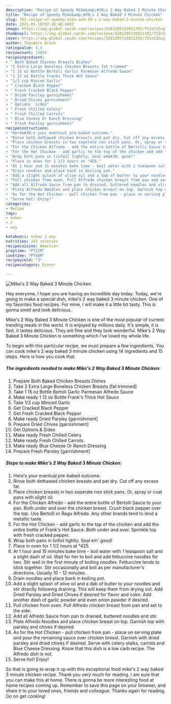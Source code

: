 ```yaml
---
description: "Recipe of Speedy Mike&amp;#39;s 2 Way Baked 3 Minute Chicken"
title: "Recipe of Speedy Mike&amp;#39;s 2 Way Baked 3 Minute Chicken"
slug: 782-recipe-of-speedy-mike-and-39-s-2-way-baked-3-minute-chicken
date: 2021-01-16T07:28:40.680Z
image: https://img-global.cpcdn.com/recipes/5281285726011392/751x532cq70/mikes-2-way-baked-3-minute-chicken-recipe-main-photo.jpg
thumbnail: https://img-global.cpcdn.com/recipes/5281285726011392/751x532cq70/mikes-2-way-baked-3-minute-chicken-recipe-main-photo.jpg
cover: https://img-global.cpcdn.com/recipes/5281285726011392/751x532cq70/mikes-2-way-baked-3-minute-chicken-recipe-main-photo.jpg
author: Theodore Brock
ratingvalue: 4.4
reviewcount: 33854
recipeingredient:
- " Both Baked Chicken Breasts Dishes"
- "2 Extra Large Boneless Chicken Breasts fat trimmed"
- "1 15 oz Bottle Bertoli Garlic Parmesan Alfredo Sauce"
- "1 12 oz Bottle Franks Thick Hot Sauce"
- "1/3 cup Minced Garlic"
- " Cracked Black Pepper"
- " Fresh Cracked Black Pepper"
- " Dried Parsley garnishment"
- " Dried Chives garnishment"
- " Options  Sides"
- " Fresh Chilled Celery"
- " Fresh Chilled Carrots"
- " Blue Cheese Or Ranch Dressing"
- " Fresh Parsley garnishment"
recipeinstructions:
- "Here&#39;s your eventual pre-baked outcome."
- "Rinse both dethawed chicken breasts and pat dry. Cut off any excess fat."
- "Place chicken breasts in two seperate non stick pans. Or, spray or coat pans with slight oil."
- "For the Chicken Alfredo - add the entire bottle of Bertolli Sauce to your pan. Both under and over the chicken breast. Crush black pepper over the top. Use Bertolli or Ragu Alfredo. Any other brands tend to lend a metallic taste."
- "For the Hot Chicken - add garlic to the top of the chicken and add the entire bottle of Frank&#39;s Hot Sauce. Both under and over. Sprinkle top with fresh cracked pepper."
- "Wrap both pans in tinfoil tightly. Seal em&#39; good!"
- "Place in oven for 1 1/2 hours at °425."
- "At 1 hour and 15 minutes bake time - boil water with 1 teaspoon salt and a slight dash of oil. Wait for her to boil and add fettuccine noodles for two. Stir well in the first minute of boiling noodles. Fettuccine tends to stick together. Stir occasionally and boll as per manufacturer&#39;s directions. Usually 10 - 12 minutes."
- "Drain noodles and place back in boiling pot."
- "Add a slight splash of olive oil and a dab of butter to your noodles and stir directly following draining. This will keep them from drying out.  Add Dried Parsley and Dried Chives if desired for flavor and color. Add another dash of garlic powder and even onion powder if desired."
- "Pull chicken from oven. Pull Alfredo chicken breast from pan and set to the side."
- "Add all Alfredo Sauce from pan to drained, buttered noodles and stir."
- "Plate Alfredo Noodles and place chicken breast on top. Garnish top with parsley and chives if desired."
- "As for the Hot Chicken - pull chicken from pan - place on serving plate and pour the remaining sauce over chicken breast. Garnish with dried parsley and dried chives if desired. Serve with celery stalks, carrots and Blue Cheese Dressing. Know that this dish is a low carb recipe. The Alfredo dish is not."
- "Serve hot! Enjoy!"
categories:
- Recipe
tags:
- mikes
- 2
- way

katakunci: mikes 2 way 
nutrition: 243 calories
recipecuisine: American
preptime: "PT22M"
cooktime: "PT40M"
recipeyield: "3"
recipecategory: Dinner

---
```



![Mike&#39;s 2 Way Baked 3 Minute Chicken](https://img-global.cpcdn.com/recipes/5281285726011392/751x532cq70/mikes-2-way-baked-3-minute-chicken-recipe-main-photo.jpg)

Hey everyone, I hope you are having an incredible day today. Today, we're going to make a special dish, mike&#39;s 2 way baked 3 minute chicken. One of my favorites food recipes. For mine, I will make it a little bit tasty. This is gonna smell and look delicious.



Mike&#39;s 2 Way Baked 3 Minute Chicken is one of the most popular of current trending meals in the world. It is enjoyed by millions daily. It's simple, it is fast, it tastes delicious. They are fine and they look wonderful. Mike&#39;s 2 Way Baked 3 Minute Chicken is something which I've loved my whole life.


To begin with this particular recipe, we must prepare a few ingredients. You can cook mike&#39;s 2 way baked 3 minute chicken using 14 ingredients and 15 steps. Here is how you cook that.

<!--inarticleads1-->

##### The ingredients needed to make Mike&#39;s 2 Way Baked 3 Minute Chicken:

1. Prepare  Both Baked Chicken Breasts Dishes
1. Take 2 Extra Large Boneless Chicken Breasts [fat trimmed]
1. Take 1 15 oz Bottle Bertoli Garlic Parmesan Alfredo Sauce
1. Make ready 1 12 oz Bottle Frank&#39;s Thick Hot Sauce
1. Take 1/3 cup Minced Garlic
1. Get  Cracked Black Pepper
1. Get  Fresh Cracked Black Pepper
1. Make ready  Dried Parsley [garnishment]
1. Prepare  Dried Chives [garnishment]
1. Get  Options &amp; Sides
1. Make ready  Fresh Chilled Celery
1. Make ready  Fresh Chilled Carrots
1. Make ready  Blue Cheese Or Ranch Dressing
1. Prepare  Fresh Parsley [garnishment]




<!--inarticleads2-->

##### Steps to make Mike&#39;s 2 Way Baked 3 Minute Chicken:

1. Here&#39;s your eventual pre-baked outcome.
1. Rinse both dethawed chicken breasts and pat dry. Cut off any excess fat.
1. Place chicken breasts in two seperate non stick pans. Or, spray or coat pans with slight oil.
1. For the Chicken Alfredo - add the entire bottle of Bertolli Sauce to your pan. Both under and over the chicken breast. Crush black pepper over the top. Use Bertolli or Ragu Alfredo. Any other brands tend to lend a metallic taste.
1. For the Hot Chicken - add garlic to the top of the chicken and add the entire bottle of Frank&#39;s Hot Sauce. Both under and over. Sprinkle top with fresh cracked pepper.
1. Wrap both pans in tinfoil tightly. Seal em&#39; good!
1. Place in oven for 1 1/2 hours at °425.
1. At 1 hour and 15 minutes bake time - boil water with 1 teaspoon salt and a slight dash of oil. Wait for her to boil and add fettuccine noodles for two. Stir well in the first minute of boiling noodles. Fettuccine tends to stick together. Stir occasionally and boll as per manufacturer&#39;s directions. Usually 10 - 12 minutes.
1. Drain noodles and place back in boiling pot.
1. Add a slight splash of olive oil and a dab of butter to your noodles and stir directly following draining. This will keep them from drying out.  Add Dried Parsley and Dried Chives if desired for flavor and color. Add another dash of garlic powder and even onion powder if desired.
1. Pull chicken from oven. Pull Alfredo chicken breast from pan and set to the side.
1. Add all Alfredo Sauce from pan to drained, buttered noodles and stir.
1. Plate Alfredo Noodles and place chicken breast on top. Garnish top with parsley and chives if desired.
1. As for the Hot Chicken - pull chicken from pan - place on serving plate and pour the remaining sauce over chicken breast. Garnish with dried parsley and dried chives if desired. Serve with celery stalks, carrots and Blue Cheese Dressing. Know that this dish is a low carb recipe. The Alfredo dish is not.
1. Serve hot! Enjoy!




So that is going to wrap it up with this exceptional food mike&#39;s 2 way baked 3 minute chicken recipe. Thank you very much for reading. I am sure that you can make this at home. There is gonna be more interesting food at home recipes coming up. Remember to save this page on your browser, and share it to your loved ones, friends and colleague. Thanks again for reading. Go on get cooking!
